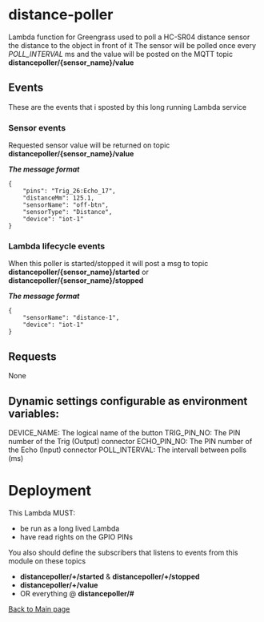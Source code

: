 # distance-poller
Lambda function for Greengrass used to poll a HC-SR04 distance sensor the distance to the object in front of it
The sensor will be polled once every *POLL_INTERVAL* ms and the value will be posted on the MQTT topic **distancepoller/{sensor_name}/value**

## Events
These are the events that i sposted by this long running Lambda service

### Sensor events
Requested sensor value will be returned on topic **distancepoller/{sensor_name}/value**

***The message format***
```
{
    "pins": "Trig_26:Echo_17",
    "distanceMm": 125.1,
    "sensorName": "off-btn",
    "sensorType": "Distance",
    "device": "iot-1"
}
```

### Lambda lifecycle events
When this poller is started/stopped it will post a msg to topic **distancepoller/{sensor_name}/started** or **distancepoller/{sensor_name}/stopped**

***The message format***
```
{
    "sensorName": "distance-1",
    "device": "iot-1"
}
```

## Requests
None

## Dynamic settings configurable as environment variables:
DEVICE_NAME: The logical name of the button
TRIG_PIN_NO: The PIN number of the Trig (Output) connector
ECHO_PIN_NO: The PIN number of the Echo (Input) connector
POLL_INTERVAL: The intervall between polls (ms)

# Deployment
This Lambda MUST:
- be run as a long lived Lambda 
- have read rights on the GPIO PINs

You also should define the subscribers that listens to events from this module on these topics
- **distancepoller/+/started** & **distancepoller/+/stopped**
- **distancepoller/+/value**
- OR everything @ **distancepoller/#**

[Back to Main page](../README.md)
